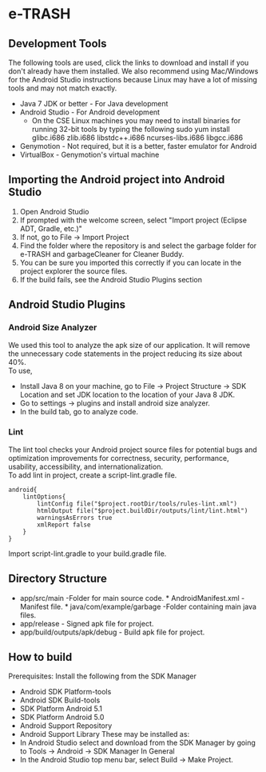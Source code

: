 # e-TRASH #

## Development Tools ##

The following tools are used, click the links to download and install if you don't already have them installed. We also recommend using Mac/Windows for the Android Studio instructions because Linux may have a lot of missing tools and may not match exactly.
* Java 7 JDK or better - For Java development
* Android Studio - For Android development
   * On the CSE Linux machines you may need to install binaries for running 32-bit tools by typing the following
sudo yum install glibc.i686 zlib.i686 libstdc++.i686 ncurses-libs.i686 libgcc.i686
* Genymotion - Not required, but it is a better, faster emulator for Android
* VirtualBox - Genymotion's virtual machine


## Importing the Android project into Android Studio ##

1. Open Android Studio
2. If prompted with the welcome screen, select "Import project (Eclipse ADT, Gradle, etc.)"
3. If not, go to File -> Import Project
4. Find the folder where the repository is and select the garbage folder for e-TRASH and garbageCleaner for Cleaner Buddy.
5. You can be sure you imported this correctly if you can locate in the project explorer the source files.
6. If the build fails, see the Android Studio Plugins section


## Android Studio Plugins ##

### Android Size Analyzer ###
We used this tool to analyze the apk size of our application. It will remove the unnecessary code statements in the project reducing its size about 40%.  
To use, 
* Install Java 8 on your machine, go to File -> Project Structure -> SDK Location and set JDK location to the location of your Java 8 JDK. 
* Go to settings -> plugins and install android size analyzer.
* In the build tab, go to analyze code.


### Lint ###
The lint tool checks your Android project source files for potential bugs and optimization improvements for correctness, security, performance, usability, accessibility, and internationalization.  
To add lint in project, create a script-lint.gradle file. 
```
android{
    lintOptions{
        lintConfig file("$project.rootDir/tools/rules-lint.xml")
        htmlOutput file("$project.buildDir/outputs/lint/lint.html")
        warningsAsErrors true
        xmlReport false
    }
}
```
Import script-lint.gradle to your build.gradle file.



## Directory Structure ##

* app/src/main -Folder for main source code.
            * AndroidManifest.xml -Manifest file.
            * java/com/example/garbage -Folder containing main java files.
* app/release - Signed apk file for project.
* app/build/outputs/apk/debug - Build apk file for project.


## How to build ##

Prerequisites: Install the following from the SDK Manager
* Android SDK Platform-tools
* Android SDK Build-tools
* SDK Platform Android 5.1
* SDK Platform Android 5.0
* Android Support Repository
* Android Support Library
These may be installed as:
* In Android Studio select and download from the SDK Manager by going to Tools -> Android -> SDK Manager
In General
* In the Android Studio top menu bar, select Build -> Make Project.
